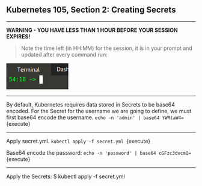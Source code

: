 ## Kubernetes 105, Section 2: Creating Secrets 

---

**WARNING - YOU HAVE LESS THAN 1 HOUR BEFORE YOUR SESSION EXPIRES!**

>Note the time left (in HH:MM) for the session, it is in your prompt and updated after every command run:

![Terminal Time Remaining](./assets/term-expire.png)

---


By default, Kubernetes requires data stored in Secrets to be base64 encoded. For the Secret for the username we are going to define, we must first base64 encode the username.
`echo -n 'admin' | base64 YWRtaW4=
`{execute}

---

Apply secret.yml. 
`kubectl apply -f secret.yml
`{execute}

Base64 encode the password:
`echo -n 'password' | base64 cGFzc3dvcmQ=
`{execute}

---

Apply the Secrets:
$ kubectl apply -f secret.yml
